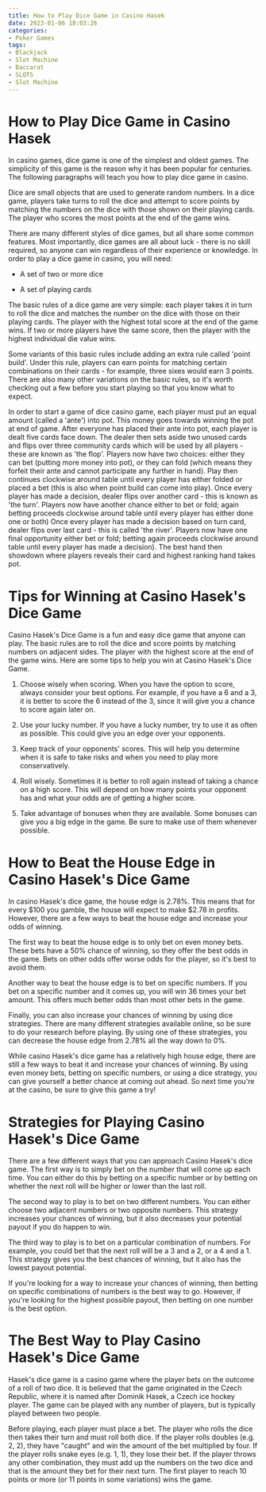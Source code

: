 ```yaml
---
title: How to Play Dice Game in Casino Hasek
date: 2023-01-06 18:03:26
categories:
- Poker Games
tags:
- Blackjack
- Slot Machine
- Baccarat
- SLOTS
- Slot Machine
---
```



#  How to Play Dice Game in Casino Hasek

In casino games, dice game is one of the simplest and oldest games. The simplicity of this game is the reason why it has been popular for centuries. The following paragraphs will teach you how to play dice game in casino.

Dice are small objects that are used to generate random numbers. In a dice game, players take turns to roll the dice and attempt to score points by matching the numbers on the dice with those shown on their playing cards. The player who scores the most points at the end of the game wins.

There are many different styles of dice games, but all share some common features. Most importantly, dice games are all about luck - there is no skill required, so anyone can win regardless of their experience or knowledge. In order to play a dice game in casino, you will need:

- A set of two or more dice

- A set of playing cards

The basic rules of a dice game are very simple: each player takes it in turn to roll the dice and matches the number on the dice with those on their playing cards. The player with the highest total score at the end of the game wins. If two or more players have the same score, then the player with the highest individual die value wins.

Some variants of this basic rules include adding an extra rule called 'point build'. Under this rule, players can earn points for matching certain combinations on their cards - for example, three sixes would earn 3 points. There are also many other variations on the basic rules, so it's worth checking out a few before you start playing so that you know what to expect.

In order to start a game of dice casino game, each player must put an equal amount (called a 'ante') into pot. This money goes towards winning the pot at end of game. After everyone has placed their ante into pot, each player is dealt five cards face down. The dealer then sets aside two unused cards and flips over three community cards which will be used by all players - these are known as 'the flop'. Players now have two choices: either they can bet (putting more money into pot), or they can fold (which means they forfeit their ante and cannot participate any further in hand). Play then continues clockwise around table until every player has either folded or placed a bet (this is also when point build can come into play). Once every player has made a decision, dealer flips over another card - this is known as 'the turn'. Players now have another chance either to bet or fold; again betting proceeds clockwise around table until every player has either done one or both) Once every player has made a decision based on turn card, dealer flips over last card - this is called 'the river'. Players now have one final opportunity either bet or fold; betting again proceeds clockwise around table until every player has made a decision). The best hand then showdown where players reveals their card and highest ranking hand takes pot.

#  Tips for Winning at Casino Hasek's Dice Game

Casino Hasek's Dice Game is a fun and easy dice game that anyone can play. The basic rules are to roll the dice and score points by matching numbers on adjacent sides. The player with the highest score at the end of the game wins. Here are some tips to help you win at Casino Hasek's Dice Game.

1. Choose wisely when scoring. When you have the option to score, always consider your best options. For example, if you have a 6 and a 3, it is better to score the 6 instead of the 3, since it will give you a chance to score again later on.

2. Use your lucky number. If you have a lucky number, try to use it as often as possible. This could give you an edge over your opponents.

3. Keep track of your opponents' scores. This will help you determine when it is safe to take risks and when you need to play more conservatively.

4. Roll wisely. Sometimes it is better to roll again instead of taking a chance on a high score. This will depend on how many points your opponent has and what your odds are of getting a higher score.

5. Take advantage of bonuses when they are available. Some bonuses can give you a big edge in the game. Be sure to make use of them whenever possible.

#  How to Beat the House Edge in Casino Hasek's Dice Game

In casino Hasek's dice game, the house edge is 2.78%. This means that for every $100 you gamble, the house will expect to make $2.78 in profits. However, there are a few ways to beat the house edge and increase your odds of winning.

The first way to beat the house edge is to only bet on even money bets. These bets have a 50% chance of winning, so they offer the best odds in the game. Bets on other odds offer worse odds for the player, so it's best to avoid them.

Another way to beat the house edge is to bet on specific numbers. If you bet on a specific number and it comes up, you will win 36 times your bet amount. This offers much better odds than most other bets in the game.

Finally, you can also increase your chances of winning by using dice strategies. There are many different strategies available online, so be sure to do your research before playing. By using one of these strategies, you can decrease the house edge from 2.78% all the way down to 0%.

While casino Hasek's dice game has a relatively high house edge, there are still a few ways to beat it and increase your chances of winning. By using even money bets, betting on specific numbers, or using a dice strategy, you can give yourself a better chance at coming out ahead. So next time you're at the casino, be sure to give this game a try!

#  Strategies for Playing Casino Hasek's Dice Game

There are a few different ways that you can approach Casino Hasek's dice game. The first way is to simply bet on the number that will come up each time. You can either do this by betting on a specific number or by betting on whether the next roll will be higher or lower than the last roll.

The second way to play is to bet on two different numbers. You can either choose two adjacent numbers or two opposite numbers. This strategy increases your chances of winning, but it also decreases your potential payout if you do happen to win.

The third way to play is to bet on a particular combination of numbers. For example, you could bet that the next roll will be a 3 and a 2, or a 4 and a 1. This strategy gives you the best chances of winning, but it also has the lowest payout potential.

If you're looking for a way to increase your chances of winning, then betting on specific combinations of numbers is the best way to go. However, if you're looking for the highest possible payout, then betting on one number is the best option.

#  The Best Way to Play Casino Hasek's Dice Game

Hasek's dice game is a casino game where the player bets on the outcome of a roll of two dice. It is believed that the game originated in the Czech Republic, where it is named after Dominik Hasek, a Czech ice hockey player. The game can be played with any number of players, but is typically played between two people.

Before playing, each player must place a bet. The player who rolls the dice then takes their turn and must roll both dice. If the player rolls doubles (e.g. 2, 2), they have "caught" and win the amount of the bet multiplied by four. If the player rolls snake eyes (e.g. 1, 1), they lose their bet. If the player throws any other combination, they must add up the numbers on the two dice and that is the amount they bet for their next turn. The first player to reach 10 points or more (or 11 points in some variations) wins the game.